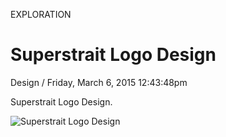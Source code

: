 <p class="type">EXPLORATION</p>

# Superstrait Logo Design

<p class="meta">Design  /  Friday, March 6, 2015 12:43:48pm</p>

Superstrait Logo Design.

![Superstrait Logo Design](https://farooq-agent.web.app/assets/images/works/large/kd31xZy1_work_image.jpg)
